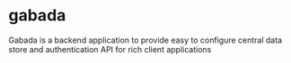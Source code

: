 # gabada 


Gabada is a backend application to provide easy to configure central data store and authentication API for rich client applications
